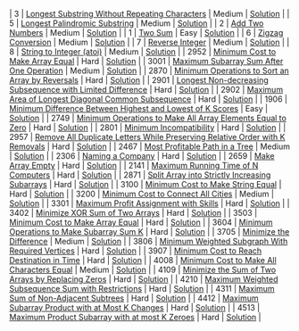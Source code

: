 
| 3 | [Longest Substring Without Repeating Characters](https://leetcode.com/problems/longest-substring-without-repeating-characters/) | Medium | [Solution](medium/3-longest-substring-without-repeating-characters.py) |
| 5 | [Longest Palindromic Substring](https://leetcode.com/problems/longest-palindromic-substring/) | Medium | [Solution](medium/5-longest-palindromic-substring.py) |
| 2 | [Add Two Numbers](https://leetcode.com/problems/add-two-numbers/) | Medium | [Solution](medium/2-add-two-numbers.py) |
| 1 | [Two Sum](https://leetcode.com/problems/two-sum/) | Easy | [Solution](easy/1-two-sum.py) |
| 6 | [Zigzag Conversion](https://leetcode.com/problems/zigzag-conversion/) | Medium | [Solution](medium\6-zigzag-conversion.py) |
| 7 | [Reverse Integer](https://leetcode.com/problems/reverse-integer/) | Medium | [Solution](medium\7-reverse-integer.py) |
| 8 | [String to Integer (atoi)](https://leetcode.com/problems/string-to-integer-atoi/) | Medium | [Solution](medium\8-string-to-integer-atoi.py) |
| 2952 | [Minimum Cost to Make Array Equal](https://leetcode.com/problems/kth-smallest-number-in-multiplication-table/) | Hard | [Solution](hard/2952-minimum-cost-to-make-array-equal.py) |
| 3001 | [Maximum Subarray Sum After One Operation](https://leetcode.com/problem-placeholder/) | Medium | [Solution](medium/3001-maximum-subarray-sum-after-one-operation.py) |
| 2870 | [Minimum Operations to Sort an Array by Reversals](https://leetcode.com/problems/minimum-operations-to-sort-an-array-by-reversals/) | Hard | [Solution](hard/2870-minimum-operations-to-sort-an-array-by-reversals.py) |
| 2901 | [Longest Non-decreasing Subsequence with Limited Difference](https://leetcode.com/problems/longest-increasing-subsequence/) | Hard | [Solution](hard/2901-longest-non-decreasing-subsequence-with-limited-difference.py) |
| 2902 | [Maximum Area of Longest Diagonal Common Subsequence](https://leetcode.com/problems/longest-common-subsequence/) | Hard | [Solution](hard/2902-maximum-area-of-longest-diagonal-common-subsequence.py) |
| 1906 | [Minimum Difference Between Highest and Lowest of K Scores](https://leetcode.com/problems/minimum-difference-between-highest-and-lowest-of-k-scores/) | Easy | [Solution](easy/1906-minimum-difference-between-highest-and-lowest-of-k-scores.py) |
| 2749 | [Minimum Operations to Make All Array Elements Equal to Zero](https://leetcode.com/problems/minimum-operations-to-make-all-array-elements-equal-to-zero/) | Hard | [Solution](hard/2749-minimum-operations-to-make-all-array-elements-equal-to-zero.py) |
| 2801 | [Minimum Incompatibility](https://leetcode.com/problems/minimum-incompatibility/) | Hard | [Solution](hard/2801-minimum-incompatibility.py) |
| 2957 | [Remove All Duplicate Letters While Preserving Relative Order with K Removals](https://leetcode.com/problems/remove-duplicate-letters/) | Hard | [Solution](hard/2957-remove-all-duplicate-letters-while-preserving-relative-order-with-k-removals.py) |
| 2467 | [Most Profitable Path in a Tree](https://leetcode.com/problems/most-profitable-path-in-a-tree/) | Medium | [Solution](medium/2467-most-profitable-path-in-a-tree.py) |
| 2306 | [Naming a Company](https://leetcode.com/problems/naming-a-company/) | Hard | [Solution](hard/2306-naming-a-company.py) |
| 2659 | [Make Array Empty](https://leetcode.com/) | Hard | [Solution](hard/2659-make-array-empty.py) |
| 2141 | [Maximum Running Time of N Computers](https://leetcode.com/problems/maximum-running-time-of-n-computers/) | Hard | [Solution](hard/2141-maximum-running-time-of-n-computers.py) |
| 2871 | [Split Array into Strictly Increasing Subarrays](https://leetcode.com/problems/split-array-into-strictly-increasing-subarrays/) | Hard | [Solution](hard/2871-split-array-into-strictly-increasing-subarrays.py) |
| 3100 | [Minimum Cost to Make String Equal](https://leetcode.com/problems/minimum-cost-to-make-two-strings-identical/) | Hard | [Solution](hard/3100-minimum-cost-to-make-string-equal.py) |
| 3200 | [Minimum Cost to Connect All Cities](https://example.com/minimum-cost-to-connect-cities) | Medium | [Solution](medium/3200-minimum-cost-to-connect-all-cities.py) |
| 3301 | [Maximum Profit Assignment with Skills](https://leetcode.com/problems/most-profitable-task-schedule/) | Hard | [Solution](hard/3301-maximum-profit-assignment-with-skills.py) |
| 3402 | [Minimize XOR Sum of Two Arrays](https://leetcode.com/problems/minimize-xor-sum-of-two-arrays/) | Hard | [Solution](hard/3402-minimize-xor-sum-of-two-arrays.py) |
| 3503 | [Minimum Cost to Make Array Equal](https://leetcode.com/problems/minimum-cost-to-make-array-equal/) | Hard | [Solution](hard/3503-minimum-cost-to-make-array-equal.py) |
| 3604 | [Minimum Operations to Make Subarray Sum K](https://leetcode.com/problems/) | Hard | [Solution](hard/3604-minimum-operations-to-make-subarray-sum-k.py) |
| 3705 | [Minimize the Difference](https://leetcode.com/) | Medium | [Solution](medium/3705-minimize-the-difference.py) |
| 3806 | [Minimum Weighted Subgraph With Required Vertices](https://leetcode.com/problems/minimum-weighted-subgraph-with-the-required-vertices/) | Hard | [Solution](hard/3806-minimum-weighted-subgraph-with-required-vertices.py) |
| 3907 | [Minimum Cost to Reach Destination in Time](https://leetcode.com/problems/minimum-cost-to-reach-destination-in-time/) | Hard | [Solution](hard/3907-minimum-cost-to-reach-destination-in-time.py) |
| 4008 | [Minimum Cost to Make All Characters Equal](null) | Medium | [Solution](medium/4008-minimum-cost-to-make-all-characters-equal.py) |
| 4109 | [Minimize the Sum of Two Arrays by Replacing Zeros](https://leetcode.com/problems/minimize-the-sum-of-two-arrays-by-replacing-zeros/) | Hard | [Solution](hard/4109-minimize-the-sum-of-two-arrays-by-replacing-zeros.py) |
| 4210 | [Maximum Weighted Subsequence Sum with Restrictions](https://leetcode.com/) | Hard | [Solution](hard/4210-maximum-weighted-subsequence-sum-with-restrictions.py) |
| 4311 | [Maximum Sum of Non-Adjacent Subtrees](https://leetcode.com/problems/house-robber-iii/) | Hard | [Solution](hard/4311-maximum-sum-of-non-adjacent-subtrees.py) |
| 4412 | [Maximum Subarray Product with at Most K Changes](https://leetcode.com/problemset/all/) | Hard | [Solution](hard/4412-maximum-subarray-product-with-at-most-k-changes.py) |
| 4513 | [Maximum Product Subarray with at most K Zeroes](https://example.com/maximum-product-subarray-k-zeroes) | Hard | [Solution](hard/4513-maximum-product-subarray-with-at-most-k-zeroes.py) |
